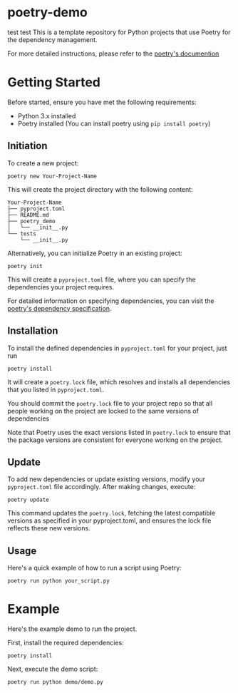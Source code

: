 # poetry-demo
test
test
This is a template repository for Python projects that use Poetry for the dependency management.

For more detailed instructions, please refer to the [poetry's documention](https://python-poetry.org/docs/basic-usage/)

# Getting Started
Before started, ensure you have met the following requirements:
- Python 3.x installed
- Poetry installed (You can install poetry using  ```pip install poetry```)

## Initiation
To create a new project:
```
poetry new Your-Project-Name
```
This will create the project directory with the following content:
```
Your-Project-Name
├── pyproject.toml
├── README.md
├── poetry_demo
│   └── __init__.py
└── tests
    └── __init__.py
```
Alternatively, you can initialize Poetry in an existing project:
```
poetry init
```
This will create a ```pyproject.toml``` file, where you can specify the dependencies your project requires.

For detailed information on specifying dependencies, you can visit the [poetry's dependency specification](https://python-poetry.org/docs/dependency-specification/).

## Installation
To install the defined dependencies in ```pyproject.toml``` for your project, just run
```
poetry install
```
It will create a ```poetry.lock``` file, which resolves and installs all dependencies that you listed in ```pyproject.toml```. 

 You should commit the ```poetry.lock``` file to your project repo so that all people working on the project are locked to the same versions of dependencies

Note that Poetry uses the exact versions listed in ```poetry.lock``` to ensure that the package versions are consistent for everyone working on the project.

## Update
To add new dependencies or update existing versions, modify your ```pyproject.toml``` file accordingly. After making changes, execute:
```
poetry update
```
This command updates the ```poetry.lock```, fetching the latest compatible versions as specified in your pyproject.toml, and ensures the lock file reflects these new versions.

## Usage
Here's a quick example of how to run a script using Poetry:
```
poetry run python your_script.py
```

# Example
Here's the example demo to run the project.

First, install the required dependencies:
```
poetry install
```
Next, execute the demo script:
```
poetry run python demo/demo.py
```

